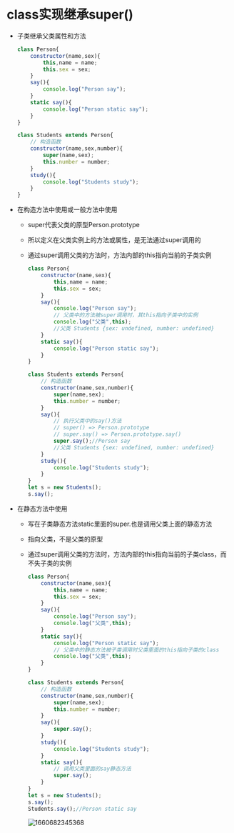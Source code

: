 # class实现继承super()

* 子类继承父类属性和方法

  ```js
  class Person{
      constructor(name,sex){
          this,name = name;
          this.sex = sex;
      }
      say(){
          console.log("Person say");
      }
      static say(){
          console.log("Person static say");
      }
  }
  
  class Students extends Person{
      // 构造函数
      constructor(name,sex,number){
          super(name,sex);
          this.number = number;
      }
      study(){
          console.log("Students study");
      }
  }
  ```

* 在构造方法中使用或一般方法中使用

  * super代表父类的原型Person.prototype

  * 所以定义在父类实例上的方法或属性，是无法通过super调用的

  * 通过super调用父类的方法时，方法内部的this指向当前的子类实例

    ```js
    class Person{
        constructor(name,sex){
            this,name = name;
            this.sex = sex;
        }
        say(){
            console.log("Person say");
            // 父类中的方法被super调用时，其this指向子类中的实例
            console.log("父类",this);
            //父类 Students {sex: undefined, number: undefined}
        }
        static say(){
            console.log("Person static say");
        }
    }
    
    class Students extends Person{
        // 构造函数
        constructor(name,sex,number){
            super(name,sex);
            this.number = number;
        }
        say(){
            // 执行父类中的say()方法
            // super() => Person.prototype
            // super.say() => Person.prototype.say()
            super.say();//Person say
            //父类 Students {sex: undefined, number: undefined}
        }
        study(){
            console.log("Students study");
        }
    }
    let s = new Students();
    s.say();
    ```

* 在静态方法中使用

  * 写在子类静态方法static里面的super.也是调用父类上面的静态方法

  * 指向父类，不是父类的原型

  * 通过super调用父类的方法时，方法内部的this指向当前的子类class，而不失子类的实例

    ```js
    class Person{
        constructor(name,sex){
            this,name = name;
            this.sex = sex;
        }
        say(){
            console.log("Person say");
            console.log("父类",this);
        }
        static say(){
            console.log("Person static say");
            // 父类中的静态方法被子类调用时父类里面的this指向子类的class
            console.log("父类",this);
        }
    }
    
    class Students extends Person{
        // 构造函数
        constructor(name,sex,number){
            super(name,sex);
            this.number = number;
        }
        say(){
            super.say();
        }
        study(){
            console.log("Students study");
        }
        static say(){
            // 调用父类里面的say静态方法
            super.say();
        }
    }
    let s = new Students();
    s.say();
    Students.say();//Person static say
    ```

    ![1660682345368](C:\Users\Administrator\AppData\Roaming\Typora\typora-user-images\1660682345368.png)